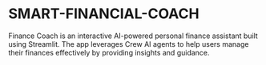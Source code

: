 # SMART-FINANCIAL-COACH
Finance Coach is an interactive AI-powered personal finance assistant built using Streamlit. The app leverages Crew AI agents to help users manage their finances effectively by providing insights and guidance.
